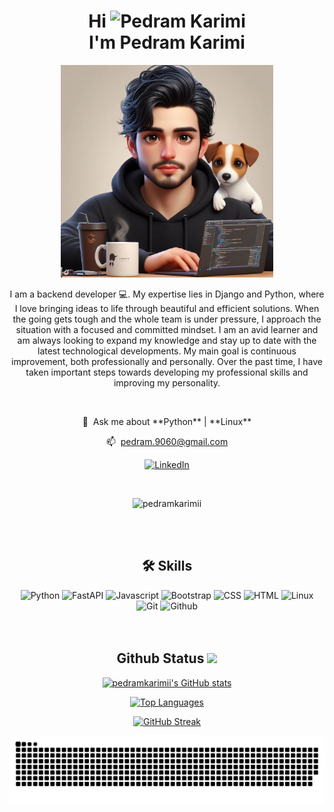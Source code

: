 <h1 align="center">Hi <img width="30px" src="https://raw.githubusercontent.com/iampavangandhi/iampavangandhi/master/gifs/Hi.gif"  alt="Pedram Karimi"> <br> I'm Pedram Karimi</h1>
<div align="center">
        <link rel="apple-touch-icon" href="favicon.png">
        <img width="340em" height="340em" src="./Pedramkarimi.png"   alt="Pedram Karimi">
</div>
<p align="center">I am a backend developer 💻. My expertise lies in Django and Python, where I love bringing ideas to life through beautiful and efficient solutions. When the going gets tough and the whole team is under pressure, I approach the situation with a focused and committed mindset. I am an avid learner and am always looking to expand my knowledge and stay up to date with the latest technological developments. My main goal is continuous improvement, both professionally and personally. Over the past time, I have taken important steps towards developing my professional skills and improving my personality.</p>
<br>
<p align="center">💬  &nbsp;Ask me about **Python**  |<!-- **Django** | --> **Linux**<br></p>
<p align="center">📫  &nbsp;<a href="mailto:pedram.9060@gmail.com">pedram.9060@gmail.com</a></p>
<p align="center" ><a href="https://www.linkedin.com/in/pedram-karimi-a146492a7/"><img src="https://img.shields.io/badge/LinkedIn--_.svg?style=social&logo=linkedin" alt="LinkedIn"></a></p>
<br>
<p align="center"> <img src="https://komarev.com/ghpvc/?username=pedramkarimii&label=Profile%20views&color=0e75b6&style=flat" alt="pedramkarimii" /> </p>


<br>
<br>

<h2 align="center">🛠 Skills</h2>
<div align="center">
<!--     <img src="https://cdn.jsdelivr.net/gh/devicons/devicon/icons/django/django-plain.svg" height="45" alt="Django"/> -->
<img src="https://cdn.jsdelivr.net/gh/devicons/devicon/icons/python/python-original.svg" height="45" alt="Python"/>
<!--     <img src="https://cdn.jsdelivr.net/gh/devicons/devicon/icons/flask/flask-original.svg" height="45" alt="Flask"/> -->
<img src="https://cdn.jsdelivr.net/gh/devicons/devicon/icons/fastapi/fastapi-original.svg" height="45" alt="FastAPI"/>
<img src="https://cdn.jsdelivr.net/gh/devicons/devicon/icons/javascript/javascript-original.svg" height="45" alt="Javascript"/>
<!-- <img src="https://cdn.jsdelivr.net/gh/devicons/devicon/icons/postgresql/postgresql-original.svg" height="40" alt="postgresql logo"/> -->
<img src="https://cdn.jsdelivr.net/gh/devicons/devicon/icons/bootstrap/bootstrap-original.svg" height="45" alt="Bootstrap"/>

<img src="https://cdn.jsdelivr.net/gh/devicons/devicon/icons/css3/css3-original.svg" height="45" alt="CSS"/>
<img src="https://cdn.jsdelivr.net/gh/devicons/devicon/icons/html5/html5-original.svg" height="45" alt="HTML"/>
<img src="https://cdn.jsdelivr.net/gh/devicons/devicon/icons/linux/linux-original.svg" height="45" alt="Linux"/>
<!--  <img src="https://cdn.jsdelivr.net/gh/devicons/devicon/icons/docker/docker-original.svg" height="45" alt="Docker"/> -->
<img src="https://cdn.jsdelivr.net/gh/devicons/devicon/icons/git/git-original.svg" height="45" alt="Git"/>
<img src="https://cdn.jsdelivr.net/gh/devicons/devicon/icons/github/github-original.svg" height="45" alt="Github"/>
</div>

<br>
<br>
<h2 align="center">Github Status <img src="https://media.giphy.com/media/iY8CRBdQXODJSCERIr/giphy.gif" width="30px"></h2>
<div align="center">

  <a href="https://github.com/pedramkarimii" align="left"><img src="https://github-readme-stats.vercel.app/api?username=pedramkarimii&show_icons=true&theme=synthwave" alt="pedramkarimii's GitHub stats" /></a>
  
  <a href="http://www.github.com/pedramkarimii"><img src="https://github-readme-stats.vercel.app/api/top-langs/?username=pedramkarimii&hide_progress=true" alt="Top Languages" /></a> 
  <!-- <p><img align="center"
    src="https://github-readme-stats.vercel.app/api/top-langs?username=pedramkarimii&show_icons=true&locale=en&bg_color=0d1117&text_color=ffffff&layout=compact"
    alt="pedramkarimii" 
    bg_color=#808080/></p> -->
  
  <a href="http://www.github.com/pedramkarimii"><img src="https://github-readme-streak-stats.herokuapp.com/?user=pedramkarimii&theme=default" alt="GitHub Streak"/></a>

</div>
<picture>
  <source media="(prefers-color-scheme: dark)" srcset="https://raw.githubusercontent.com/platane/platane/output/github-contribution-grid-snake-dark.svg">
  <source media="(prefers-color-scheme: light)" srcset="https://raw.githubusercontent.com/platane/platane/output/github-contribution-grid-snake.svg">
  <img alt="github contribution grid snake animation" src="https://raw.githubusercontent.com/platane/platane/output/github-contribution-grid-snake.svg">
</picture>
